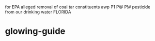  for EPA alleged removal of coal tar constituents awp P1 P@ P!# pesticide from our drinking water FLORIDA
 # glowing-guide
